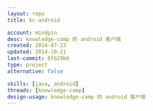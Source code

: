 ```yaml
---
layout: repo
title: kc-android

account: mindpin
desc: knowledge-camp 的 android 客户端
created: 2014-07-23
updated: 2014-10-21
last-commit: 0fb29b6
type: project
alternative: false

skills: [java, android]
threads: [knowledge-camp]
design-usage: knowledge-camp 的 android 客户端
---
```

